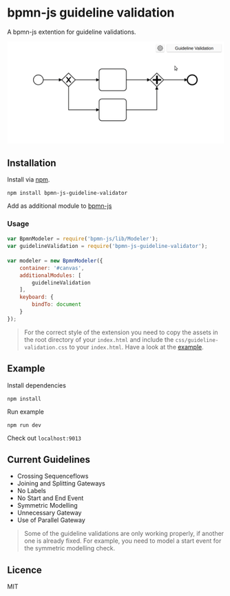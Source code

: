 # bpmn-js guideline validation

A bpmn-js extention for guideline validations.

![Screencast](docs/screencast.gif)

## Installation

Install via [npm](https://www.npmjs.com/).

```shell
npm install bpmn-js-guideline-validator
```

Add as additional module to [bpmn-js](https://github.com/bpmn-io/bpmn-js)

### Usage

```javascript
var BpmnModeler = require('bpmn-js/lib/Modeler');
var guidelineValidation = require('bpmn-js-guideline-validator');

var modeler = new BpmnModeler({
    container: '#canvas',
    additionalModules: [
        guidelineValidation
    ],
    keyboard: {
        bindTo: document
    }
});
```

> For the correct style of the extension you need to copy the assets in the root directory of your `index.html` and include the `css/guideline-validation.css` to your `index.html`. Have a look at the [example](example/index.html).

## Example

Install dependencies

```shell
npm install
```

Run example

```shell
npm run dev
```

Check out `localhost:9013`

## Current Guidelines

- Crossing Sequenceflows
- Joining and Splitting Gateways
- No Labels
- No Start and End Event
- Symmetric Modelling
- Unnecessary Gateway
- Use of Parallel Gateway

> Some of the guideline validations are only working properly, if another one is already fixed. For example, you need to model a start event for the symmetric modelling check.

## Licence

MIT
